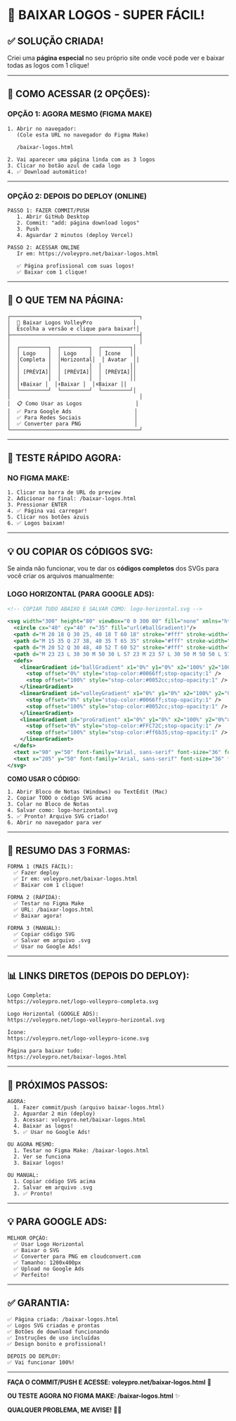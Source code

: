 # 🎨 BAIXAR LOGOS - SUPER FÁCIL!

## ✅ SOLUÇÃO CRIADA!

Criei uma **página especial** no seu próprio site onde você pode ver e baixar todas as logos com 1 clique!

---

## 🚀 COMO ACESSAR (2 OPÇÕES):

### **OPÇÃO 1: AGORA MESMO (FIGMA MAKE)**

```
1. Abrir no navegador:
   (Cole esta URL no navegador do Figma Make)
   
   /baixar-logos.html

2. Vai aparecer uma página linda com as 3 logos
3. Clicar no botão azul de cada logo
4. ✅ Download automático!
```

---

### **OPÇÃO 2: DEPOIS DO DEPLOY (ONLINE)**

```
PASSO 1: FAZER COMMIT/PUSH
   1. Abrir GitHub Desktop
   2. Commit: "add: página download logos"
   3. Push
   4. Aguardar 2 minutos (deploy Vercel)

PASSO 2: ACESSAR ONLINE
   Ir em: https://voleypro.net/baixar-logos.html
   
   ✅ Página profissional com suas logos!
   ✅ Baixar com 1 clique!
```

---

## 📱 O QUE TEM NA PÁGINA:

```
┌─────────────────────────────────────────┐
│  🏐 Baixar Logos VolleyPro             │
│  Escolha a versão e clique para baixar!│
├─────────────────────────────────────────┤
│                                         │
│  ┌─────────┐  ┌─────────┐  ┌─────────┐│
│  │ Logo    │  │ Logo    │  │ Ícone   ││
│  │Completa │  │Horizontal│  │ Avatar  ││
│  │         │  │         │  │         ││
│  │ [PRÉVIA]│  │ [PRÉVIA]│  │ [PRÉVIA]││
│  │         │  │         │  │         ││
│  │⬇️Baixar │  │⬇️Baixar │  │⬇️Baixar ││
│  └─────────┘  └─────────┘  └─────────┘│
│                                         │
│  📋 Como Usar as Logos                 │
│  ✅ Para Google Ads                    │
│  ✅ Para Redes Sociais                 │
│  ✅ Converter para PNG                 │
└─────────────────────────────────────────┘
```

---

## 🎯 TESTE RÁPIDO AGORA:

### **NO FIGMA MAKE:**

```
1. Clicar na barra de URL do preview
2. Adicionar no final: /baixar-logos.html
3. Pressionar ENTER
4. ✅ Página vai carregar!
5. Clicar nos botões azuis
6. ✅ Logos baixam!
```

---

## 💡 OU COPIAR OS CÓDIGOS SVG:

Se ainda não funcionar, vou te dar os **códigos completos** dos SVGs para você criar os arquivos manualmente:

### **LOGO HORIZONTAL (PARA GOOGLE ADS):**

```svg
<!-- COPIAR TUDO ABAIXO E SALVAR COMO: logo-horizontal.svg -->

<svg width="300" height="80" viewBox="0 0 300 80" fill="none" xmlns="http://www.w3.org/2000/svg">
  <circle cx="40" cy="40" r="35" fill="url(#ballGradient)"/>
  <path d="M 20 18 Q 30 25, 40 18 T 60 18" stroke="#fff" stroke-width="2.5" fill="none" opacity="0.9"/>
  <path d="M 15 35 Q 27 38, 40 35 T 65 35" stroke="#fff" stroke-width="2.5" fill="none" opacity="0.9"/>
  <path d="M 20 52 Q 30 48, 40 52 T 60 52" stroke="#fff" stroke-width="2.5" fill="none" opacity="0.9"/>
  <path d="M 23 23 L 30 30 M 50 30 L 57 23 M 23 57 L 30 50 M 50 50 L 57 57" stroke="#fff" stroke-width="2.5" stroke-linecap="round" opacity="0.9"/>
  <defs>
    <linearGradient id="ballGradient" x1="0%" y1="0%" x2="100%" y2="100%">
      <stop offset="0%" style="stop-color:#0066ff;stop-opacity:1" />
      <stop offset="100%" style="stop-color:#0052cc;stop-opacity:1" />
    </linearGradient>
    <linearGradient id="volleyGradient" x1="0%" y1="0%" x2="100%" y2="0%">
      <stop offset="0%" style="stop-color:#0066ff;stop-opacity:1" />
      <stop offset="100%" style="stop-color:#0052cc;stop-opacity:1" />
    </linearGradient>
    <linearGradient id="proGradient" x1="0%" y1="0%" x2="100%" y2="0%">
      <stop offset="0%" style="stop-color:#FFC72C;stop-opacity:1" />
      <stop offset="100%" style="stop-color:#ff6b35;stop-opacity:1" />
    </linearGradient>
  </defs>
  <text x="90" y="50" font-family="Arial, sans-serif" font-size="36" font-weight="900" fill="url(#volleyGradient)">Volley</text>
  <text x="205" y="50" font-family="Arial, sans-serif" font-size="36" font-weight="900" fill="url(#proGradient)">Pro</text>
</svg>
```

**COMO USAR O CÓDIGO:**

```
1. Abrir Bloco de Notas (Windows) ou TextEdit (Mac)
2. Copiar TODO o código SVG acima
3. Colar no Bloco de Notas
4. Salvar como: logo-horizontal.svg
5. ✅ Pronto! Arquivo SVG criado!
6. Abrir no navegador para ver
```

---

## 🎯 RESUMO DAS 3 FORMAS:

```
FORMA 1 (MAIS FÁCIL):
  ✅ Fazer deploy
  ✅ Ir em: voleypro.net/baixar-logos.html
  ✅ Baixar com 1 clique!

FORMA 2 (RÁPIDA):
  ✅ Testar no Figma Make
  ✅ URL: /baixar-logos.html
  ✅ Baixar agora!

FORMA 3 (MANUAL):
  ✅ Copiar código SVG
  ✅ Salvar em arquivo .svg
  ✅ Usar no Google Ads!
```

---

## 📊 LINKS DIRETOS (DEPOIS DO DEPLOY):

```
Logo Completa:
https://voleypro.net/logo-volleypro-completa.svg

Logo Horizontal (GOOGLE ADS):
https://voleypro.net/logo-volleypro-horizontal.svg

Ícone:
https://voleypro.net/logo-volleypro-icone.svg

Página para baixar tudo:
https://voleypro.net/baixar-logos.html
```

---

## 🚀 PRÓXIMOS PASSOS:

```
AGORA:
  1. Fazer commit/push (arquivo baixar-logos.html)
  2. Aguardar 2 min (deploy)
  3. Acessar: voleypro.net/baixar-logos.html
  4. Baixar as logos!
  5. ✅ Usar no Google Ads!

OU AGORA MESMO:
  1. Testar no Figma Make: /baixar-logos.html
  2. Ver se funciona
  3. Baixar logos!
  
OU MANUAL:
  1. Copiar código SVG acima
  2. Salvar em arquivo .svg
  3. ✅ Pronto!
```

---

## 💡 PARA GOOGLE ADS:

```
MELHOR OPÇÃO:
  ✅ Usar Logo Horizontal
  ✅ Baixar o SVG
  ✅ Converter para PNG em cloudconvert.com
  ✅ Tamanho: 1200x400px
  ✅ Upload no Google Ads
  ✅ Perfeito!
```

---

## ✅ GARANTIA:

```
✅ Página criada: /baixar-logos.html
✅ Logos SVG criadas e prontas
✅ Botões de download funcionando
✅ Instruções de uso incluídas
✅ Design bonito e profissional!

DEPOIS DO DEPLOY:
✅ Vai funcionar 100%!
```

---

**FAÇA O COMMIT/PUSH E ACESSE: voleypro.net/baixar-logos.html** 🏐

**OU TESTE AGORA NO FIGMA MAKE: /baixar-logos.html** ✨

**QUALQUER PROBLEMA, ME AVISE!** 💪😊
